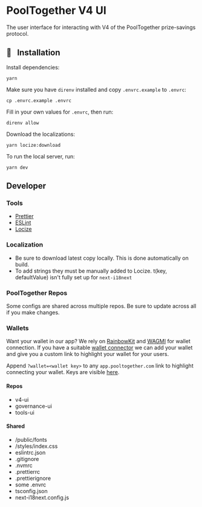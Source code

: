 # PoolTogether V4 UI

The user interface for interacting with V4 of the PoolTogether prize-savings protocol.

## 💾 &nbsp; Installation

Install dependencies: 

```
yarn
```

Make sure you have `direnv` installed and copy `.envrc.example` to `.envrc`:

```
cp .envrc.example .envrc
```

Fill in your own values for `.envrc`, then run:

```
direnv allow
```

Download the localizations:

```
yarn locize:download
```


To run the local server, run:

```
yarn dev
```

## Developer

### Tools

- [Prettier](https://marketplace.visualstudio.com/items?itemName=esbenp.prettier-vscode)
- [ESLint](https://marketplace.visualstudio.com/items?itemName=dbaeumer.vscode-eslint)
- [Locize](https://locize.io/login)

### Localization

- Be sure to download latest copy locally. This is done automatically on build.
- To add strings they must be manually added to Locize. t(key, defaultValue) isn't fully set up for `next-i18next`

### PoolTogether Repos

Some configs are shared across multiple repos. Be sure to update across all if you make changes.

### Wallets

Want your wallet in our app? We rely on [RainbowKit](https://www.rainbowkit.com/) and [WAGMI](https://wagmi.sh) for wallet connection. If you have a suitable [wallet connector](https://github.com/rainbow-me/rainbowkit/tree/main/packages/rainbowkit/src/wallets/walletConnectors) we can add your wallet and give you a custom link to highlight your wallet for your users.

Append `?wallet=<wallet key>` to any `app.pooltogether.com` link to highlight connecting your wallet. Keys are visible [here](https://github.com/pooltogether/v4-ui/blob/main/src/utils/services/walletConnection.ts).

#### Repos
- v4-ui
- governance-ui
- tools-ui

#### Shared
- /public/fonts
- /styles/index.css
- eslintrc.json
- .gitignore
- .nvmrc
- .prettierrc
- .prettierignore
- some .envrc
- tsconfig.json
- next-i18next.config.js

